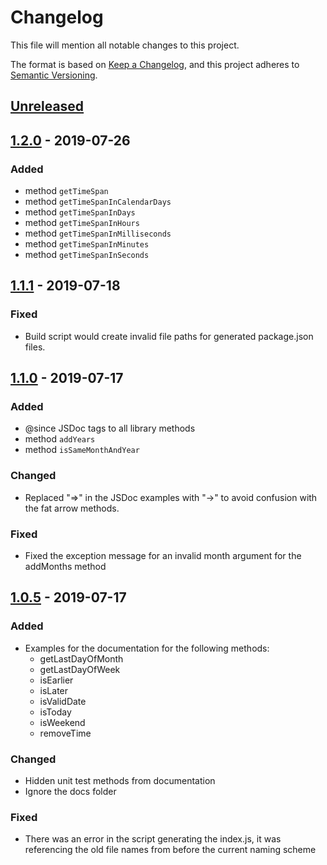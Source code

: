 # Changelog
This file will mention all notable changes to this project.

The format is based on [Keep a Changelog](https://keepachangelog.com/en/1.0.0/),
and this project adheres to [Semantic Versioning](https://semver.org/spec/v2.0.0.html).

## [Unreleased]

## [1.2.0] - 2019-07-26
### Added
- method `getTimeSpan`
- method `getTimeSpanInCalendarDays`
- method `getTimeSpanInDays`
- method `getTimeSpanInHours`
- method `getTimeSpanInMilliseconds`
- method `getTimeSpanInMinutes`
- method `getTimeSpanInSeconds`

## [1.1.1] - 2019-07-18
### Fixed
- Build script would create invalid file paths for generated package.json files.

## [1.1.0] - 2019-07-17
### Added
- @since JSDoc tags to all library methods
- method `addYears`
- method `isSameMonthAndYear`

### Changed
- Replaced "=>" in the JSDoc examples with "->" to avoid confusion with the fat arrow methods.

### Fixed
- Fixed the exception message for an invalid month argument for the addMonths method

## [1.0.5] - 2019-07-17

### Added
- Examples for the documentation for the following methods:
    - getLastDayOfMonth
    - getLastDayOfWeek
    - isEarlier
    - isLater
    - isValidDate
    - isToday
    - isWeekend
    - removeTime

### Changed
- Hidden unit test methods from documentation
- Ignore the docs folder

### Fixed
- There was an error in the script generating the index.js, it was referencing the old file names from before the current naming scheme

[Unreleased]: https://github.com/olivierlacan/keep-a-changelog/compare/v1.2.0...HEAD
[1.2.0]: https://github.com/tbusser/js-date-helper/compare/v1.1.1...v1.2.0
[1.1.1]: https://github.com/tbusser/js-date-helper/compare/v1.1.0...v1.1.1
[1.1.0]: https://github.com/tbusser/js-date-helper/compare/v1.0.5...v1.1.0
[1.0.5]: https://github.com/tbusser/js-date-helper/compare/v1.0.4...v1.0.5
